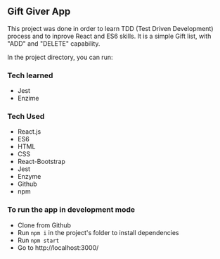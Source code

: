 ## Gift Giver App
This project was done in order to learn TDD (Test Driven Development) process and to inprove React and ES6 skills.
It is a simple Gift list, with "ADD" and "DELETE" capability.

In the project directory, you can run:

### Tech learned
- Jest
- Enzime

### Tech Used
- React.js
- ES6
- HTML
- CSS
- React-Bootstrap
- Jest
- Enzyme
- Github
- npm

### To run the app in development mode
- Clone from Github
- Run `npm i` in the project's folder to install dependencies
- Run `npm start`
- Go to http://localhost:3000/

